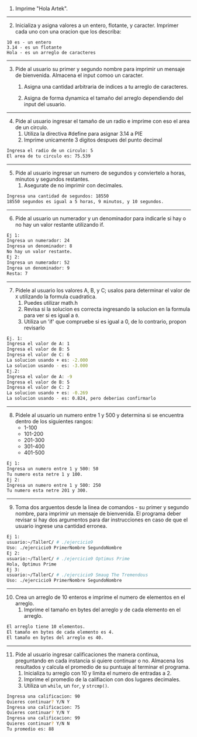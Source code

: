 1. Imprime "Hola Artek".
---
2. Inicializa y asigna valores a un entero, flotante, y caracter. Imprimer cada uno con una oracion que los describa:
```
10 es - un entero
3.14 - es un flotante
Hola - es un arreglo de caracteres 
```
---
3. Pide al usuario su primer y segundo nombre para imprimir un mensaje de bienvenida. Almacena el input comoo un caracter.
   1. Asigna una cantidad arbitraria de indices a tu arreglo de caracteres.

   2. Asigna de forma dynamica el tamaño del arreglo dependiendo del input del usuario.
---
4. Pide al usuario ingresar el tamaño de un radio e imprime con eso el area de un circulo.
   1. Utiliza la directiva #define para asignar 3.14 a PIE
   2. Imprime unicamente 3 digitos despues del punto decimal
```bash
Ingresa el radio de un circulo: 5
El area de tu circulo es: 75.539
```
---
5. Pide al usuario ingresar un numero de segundos y conviertelo a horas, minutos y segundos restantes.
   1. Asegurate de no imprimir con decimales.
```bash
Ingresa una cantidad de segundos: 18550
18550 segundos es igual a 5 horas, 9 minutos, y 10 segundos. 
```
---
6. Pide al usuario un numerador y un denominador para indicarle si hay o no hay un valor restante utilizando if.
```Bash
Ej 1:
Ingresa un numerador: 24
Ingresa un denominador: 8
No hay un valor restante.
Ej 2:
Ingresa un numerador: 52
Ingrea un denominador: 9
Resta: 7
```
---
7. Pidele al usuario los valores A, B, y C; usalos para determinar el valor de `X` utilizando la formula cuadratica.
   1. Puedes utilizar math.h
   2. Revisa si la solucion es correcta ingresando la solucion en la formula para ver si es igual a `0`.
   3. Utiliza un 'if' que compruebe si es igual a 0, de lo contrario, propon revisarlo
```bash
Ej. 1:
Ingresa el valor de A: 1
Ingresa el valor de B: 5
Ingresa el valor de C: 6
La solucion usando + es: -2.000
La solucion usando - es: -3.000
Ej.2:
Ingresa el valor de A: -9
Ingresa el valor de B: 5
Ingresa el valor de C: 2
La solucion usando + es: -0.269
La solucion usando - es: 0.824, pero deberias confirmarlo
```
---
8. Pidele al usuario un numero entre 1 y 500 y determina si se encuentra dentro de los siguientes rangos:
   - 1-100
   - 101-200
   - 201-300
   - 301-400
   - 401-500
```bash
Ej 1:
Ingresa un numero entre 1 y 500: 50
Tu numero esta netre 1 y 100.
Ej 2:
Ingresa un numero entre 1 y 500: 250
Tu numero esta netre 201 y 300.
```
---
9. Toma dos arguentos desde la linea de comandos - su primer y segundo nombre, para imprimir un mensaje de bienvenida. El programa deber revisar si hay dos argumentos para dar instrucciones en caso de que el usuario ingrese una cantidad erronea.
```bash
Ej 1:
usuario:~/TallerC/ # ./ejercicio9
Uso: ./ejercicio9 PrimerNombre SegundoNombre
Ej 2:
usuario:~/TallerC/ # ./ejercicio9 Optimus Prime
Hola, Optimus Prime
Ej 3:
usuario:~/TallerC/ # ./ejercicio9 Smaug The Tremendous
Uso: ./ejercicio9 PrimerNombre SegundoNombre
```
---
10. Crea un arreglo de 10 enteros e imprime el numero de elementos en el arreglo. 
    1. Imprime el tamaño en bytes del arreglo y de cada elemento en el arreglo.
```bash
El arreglo tiene 10 elementos.
El tamaño en bytes de cada elemento es 4.
El tamaño en bytes del arreglo es 40.
```
---
11. Pide al usuario ingresar calificaciones the manera continua, preguntando en cada instancia si quiere continuar o no. Almacena los resultados y calcula el promedio de su puntuaje al terminar el programa. 
    1. Inicializa tu arreglo con 10 y limita el numero de entradas a 2.
    2. Imprime el promedio de la califiacion con dos lugares decimales.
    3. Utiliza un `while`, un `for`, y `strcmp()`.
```bash
Ingresa una calificacion: 90
Quieres continuar? Y/N Y
Ingresa una calificacion: 75
Quieres continuar? Y/N Y
Ingresa una calificacion: 99
Quieres continuar? Y/N N
Tu promedio es: 88
```
